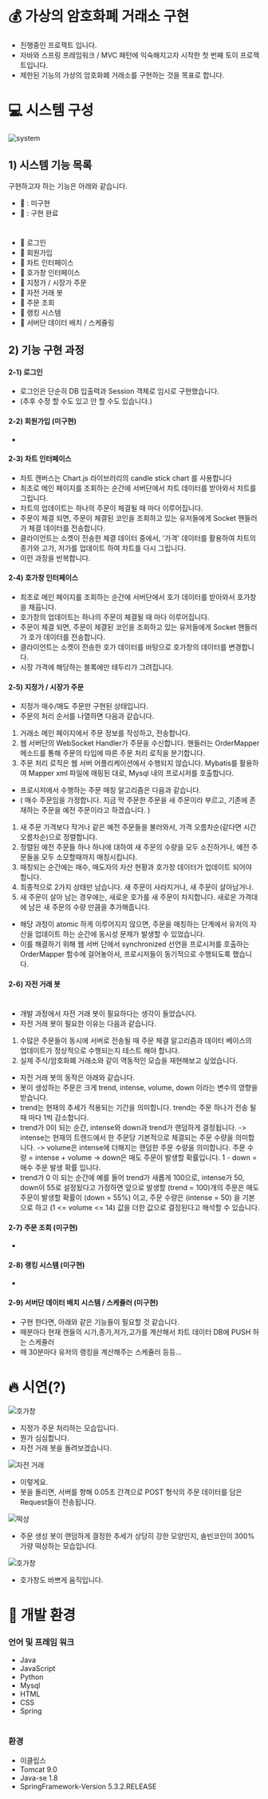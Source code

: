 # 💰 가상의 암호화폐 거래소 구현
* 진행중인 프로젝트 입니다.
* 자바와 스프링 프레임워크 / MVC 패턴에 익숙해지고자 시작한 첫 번째 토이 프로젝트입니다.
* 제한된 기능의 가상의 암호화폐 거래소를 구현하는 것을 목표로 합니다.

# 💻  시스템 구성

![system](https://user-images.githubusercontent.com/76681977/174482746-ddb48f1f-3a96-44ed-baed-7f27ce694e6c.png)

## 1) 시스템 기능 목록
구현하고자 하는 기능은 아래와 같습니다.

* 🔴 : 미구현
* 🔵 : 구현 완료
#
* 🔴 로그인
* 🔴  회원가입
* 🔵 차트 인터페이스 
* 🔵 호가창 인터페이스 
* 🔵 지정가 / 시장가 주문 
* 🔵 자전 거래 봇
* 🔴  주문 조회 
* 🔴  랭킹 시스템
* 🔴  서버단 데이터 배치 / 스케쥴링


## 2) 기능 구현 과정

#### 2-1) 로그인
* 로그인은 단순히 DB 입출력과 Session 객체로 임시로 구현했습니다. 
* (추후 수정 할 수도 있고 안 할 수도 있습니다.)

#### 2-2) 회원가입 (미구현)
* 

#### 2-3) 차트 인터페이스 
* 차트 캔버스는 Chart.js 라이브러리의 candle stick chart 를 사용합니다
* 최초로 메인 페이지를 조회하는 순간에 서버단에서 차트 데이터를 받아와서 차트를 그립니다.
* 차트의 업데이트는 하나의 주문이 체결될 때 마다 이루어집니다. 
* 주문이 체결 되면, 주문이 체결된 코인을 조회하고 있는 유저들에게 Socket 핸들러가 체결 데이터를 전송합니다.
* 클라이언트는 소켓이 전송한 체결 데이터 중에서, '가격' 데이터를 활용하여 차트의 종가와 고가, 저가를 업데이트 하여 차트를 다시 그립니다.
* 이런 과정을 반복합니다.


#### 2-4) 호가창 인터페이스 
* 최초로 메인 페이지를 조회하는 순간에 서버단에서 호가 데이터를 받아와서 호가창을 채웁니다.
* 호가창의 업데이트는 하나의 주문이 체결될 때 마다 이루어집니다. 
* 주문이 체결 되면, 주문이 체결된 코인을 조회하고 있는 유저들에게 Socket 핸들러가 호가 데이터를 전송합니다.
* 클라이언트는 소켓이 전송한 호가 데이터를 바탕으로 호가창의 데이터를 변경합니다.
* 시장 가격에 해당하는 블록에만 테두리가 그려집니다.

#### 2-5) 지정가 / 시장가 주문

* 지정가 매수/매도 주문만 구현된 상태입니다. 
* 주문의 처리 순서를 나열하면 다음과 같습니다.

1. 거래소 메인 페이지에서 주문 정보를 작성하고, 전송합니다.
2. 웹 서버단의 WebSocket Handler가 주문을 수신합니다. 핸들러는 OrderMapper 메소드를 통해 주문의 타입에 따른 주문 처리 로직을 분기합니다.
3. 주문 처리 로직은 웹 서버 어플리케이션에서 수행되지 않습니다. Mybatis를 활용하여 Mapper xml 파일에 매핑된 대로, Mysql 내의 프로시저를 호출합니다.

* 프로시저에서 수행하는 주문 매칭 알고리즘은 다음과 같습니다. 
* ( 매수 주문임을 가정합니다. 지금 막 주문한 주문을 새 주문이라 부르고, 기존에 존재하는 주문을 예전 주문이라고 하겠습니다. )
1. 새 주문 가격보다 작거나 같은 예전 주문들을 불러와서, 가격 오름차순(같다면 시간 오름차순)으로 정렬합니다.
2. 정렬된 예전 주문들 하나 하나에 대하여 새 주문의 수량을 모두 소진하거나, 예전 주문들을 모두 소모할때까지 매칭시킵니다.
3. 매칭되는 순간에는 매수, 매도자의 자산 현황과 호가창 데이터가 업데이트 되어야 합니다.
4. 최종적으로 2가지 상태만 남습니다. 새 주문이 사라지거나, 새 주문이 살아남거나.
5. 새 주문이 살아 남는 경우에는, 새로운 호가를 새 주문이 차지합니다. 새로운 가격대에 남은 새 주문의 수량 만큼을 추가해줍니다.


* 해당 과정이 atomic 하게 이루어지지 않으면, 주문을 매칭하는 단계에서 유저의 자산을 업데이트 하는 순간에 동시성 문제가 발생할 수 있었습니다.
* 이를 해결하기 위해 웹 서버 단에서 synchronized 선언을 프로시저를 호출하는 OrderMapper 함수에 걸어놓아서, 프로시저들이 동기적으로 수행되도록 했습니다.

#### 2-6) 자전 거래 봇
#
* 개발 과정에서 자전 거래 봇이 필요하다는 생각이 들었습니다.
* 자전 거래 봇이 필요한 이유는 다음과 같습니다.
1. 수많은 주문들이 동시에 서버로 전송될 때 주문 체결 알고리즘과 데이터 베이스의 업데이트가 정상적으로 수행되는지 테스트 해야 합니다.
2. 실제 주식/암호화폐 거래소와 같이 역동적인 모습을 재현해보고 싶었습니다.
* 자전 거래 봇의 동작은 아래와 같습니다.
* 봇이 생성하는 주문은 크게 trend, intense, volume, down 이라는 변수의 영향을 받습니다.
* trend는 현재의 추세가 적용되는 기간을 의미합니다. trend는 주문 하나가 전송 될 때 마다 1씩 감소합니다.
* trend가 0이 되는 순간, intense와 down과 trend가 랜덤하게 결정됩니다.
-> intense는 현재의 트렌드에서 한 주문당 기본적으로 체결되는 주문 수량을 의미합니다. 
-> volume은 intense에 더해지는 랜덤한 주문 수량을 의미합니다. 주문 수량 = intense + volume
-> down은 매도 주문이 발생할 확률입니다. 1 - down = 매수 주문 발생 확률 입니다.
* trend가 0 이 되는 순간에 예를 들어 trend가 새롭게 100으로, intense가 50, down이 55로 설정됬다고 가정하면 앞으로 발생할 (trend = 100)개의 주문은 매도 주문이 발생할 확률이 (down = 55%) 이고, 주문 수량은 (intense = 50) 을 기본으로 하고 (1 <= volume <= 14) 값을 더한 값으로 결정된다고 해석할 수 있습니다.


#### 2-7) 주문 조회 (미구현)
*
#### 2-8) 랭킹 시스템 (미구현)
*
#### 2-9) 서버단 데이터 배치 시스템 / 스케쥴러 (미구현)
* 구현 한다면, 아래와 같은 기능들이 필요할 것 같습니다.
* 매분마다 현재 캔들의 시가,종가,저가,고가를 계산해서 차트 데이터 DB에 PUSH 하는 스케쥴러
* 매 30분마다 유저의 랭킹을 계산해주는 스케쥴러 등등...


# 🔥 시연(?)

![호가창](https://user-images.githubusercontent.com/76681977/174486274-883b9577-ce81-47e9-b788-95fa4683b0e8.gif)

* 지정가 주문 처리하는 모습입니다.
* 뭔가 심심합니다.
* 자전 거래 봇을 돌려보겠습니다. 

![자전 거래](https://user-images.githubusercontent.com/76681977/174486390-bfca10e7-9343-480a-9512-5ac7ac6cae59.gif)

* 이렇게요.
* 봇을 돌리면, 서버를 향해 0.05초 간격으로 POST 형식의 주문 데이터를 담은 Request들이 전송됩니다.

![떡상](https://user-images.githubusercontent.com/76681977/174486186-26ff6447-c1b4-4327-b6cb-727ea1b4a5de.gif)

* 주문 생성 봇이 랜덤하게 결정한 추세가 상당히 강한 모양인지, 솔빈코인이 300% 가량 떡상하는 모습입니다. 

![호가창](https://user-images.githubusercontent.com/76681977/174488245-e857ed8a-1028-4411-8414-5f84035f114a.gif)

* 호가창도 바쁘게 움직입니다.


# 🔨 개발 환경
### 언어 및 프레임 워크
* Java
*  JavaScript
*  Python
*  Mysql
*  HTML
*  CSS
*  Spring
#
### 환경
* 이클립스
* Tomcat 9.0
* Java-se 1.8
* SpringFramework-Version 5.3.2.RELEASE
